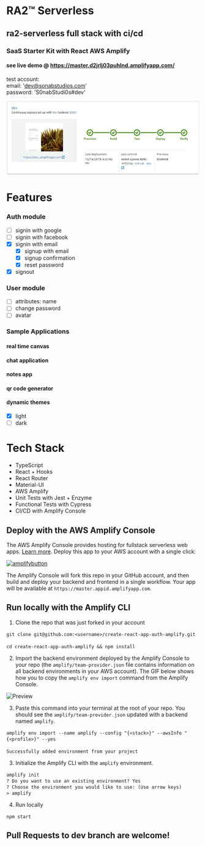 # RA2™ Serverless

## ra2-serverless full stack with ci/cd

### SaaS Starter Kit with React AWS Amplify

#### see live demo @ https://master.d2jrlj03puhlnd.amplifyapp.com/

test account: <br />
email: 'dev@sonabstudios.com' <br />
password: 'S0nabStudi0s#dev' <br />

![Preview](public/ci_cd_pipeline.jpg)

# Features

### Auth module

- [ ] signin with google
- [ ] signin with facebook
- [x] signin with email
  - [x] signup with email
  - [x] signup confirmation
  - [x] reset password
- [x] signout

### User module

- [ ] attributes: name
- [ ] change password
- [ ] avatar

### Sample Applications

#### real time canvas

#### chat application

#### notes app

#### qr code generator

#### dynamic themes

- [x] light
- [ ] dark

# Tech Stack

- TypeScript
- React + Hooks
- React Router
- Material-UI
- AWS Amplify
- Unit Tests with Jest + Enzyme
- Functional Tests with Cypress
- CI/CD with Amplify Console

## Deploy with the AWS Amplify Console

The AWS Amplify Console provides hosting for fullstack serverless web apps. [Learn more](https://console.amplify.aws). Deploy this app to your AWS account with a single click:

[![amplifybutton](https://oneclick.amplifyapp.com/button.svg)](https://console.aws.amazon.com/amplify/home#/deploy?repo=https://github.com/aws-samples/create-react-app-auth-amplify)

The Amplify Console will fork this repo in your GitHub account, and then build and deploy your backend and frontend in a single workflow. Your app will be available at `https://master.appid.amplifyapp.com`.

## Run locally with the Amplify CLI

1. Clone the repo that was just forked in your account

```
git clone git@github.com:<username>/create-react-app-auth-amplify.git

cd create-react-app-auth-amplify && npm install
```

2. Import the backend environment deployed by the Amplify Console to your repo (the `amplify/team-provider.json` file contains information on all backend environments in your AWS account). The GIF below shows how you to copy the `amplify env import` command from the Amplify Console.

![Preview](public/import-backend.gif)

3. Paste this command into your terminal at the root of your repo. You should see the `amplify/team-provider.json` updated with a backend named `amplify`.

```
amplify env import --name amplify --config "{<stack>}" --awsInfo "{<profile>}" --yes

Successfully added environment from your project
```

3. Initialize the Amplify CLI with the `amplify` environment.

```
amplify init
? Do you want to use an existing environment? Yes
? Choose the environment you would like to use: (Use arrow keys)
> amplify
```

4. Run locally

```
npm start
```

## Pull Requests to dev branch are welcome!
